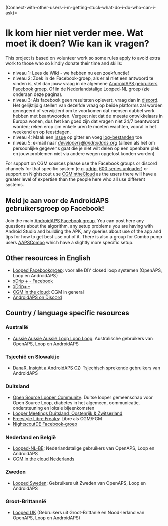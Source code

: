 (Connect-with-other-users-i-m-getting-stuck-what-do-i-do-who-can-i-ask)=

# Ik kom hier niet verder mee. Wat moet ik doen? Wie kan ik vragen?

This project is based on volunteer work so some rules apply to avoid extra work to those who so kindly donate their time and skills:

* niveau 1: Lees de Wiki - we hebben nu een zoekfunctie!
* niveau 2: Zoek in de Facebook-groep, als er al niet een antwoord te vinden is, stel dan jouw vraag in de algemene [AndroidAPS gebruikers Facebook groep](https://www.facebook.com/groups/1900195340201874/). Of in de Nederlandstalige Looped-NL groep (zie onderaan deze pagina).
* niveau 3: Als facebook geen resultaten oplevert, vraag dan in [discord](https://discord.gg/4fQUWHZ4Mw). Het gelijktijdig stellen van dezelfde vraag op beide platforms zal worden genegeerd of verwijderd om te voorkomen dat mensen dubbel werk hebben met beantwoorden. Vergeet niet dat de meeste ontwikkelaars in Europa wonen, dus het kan goed zijn dat vragen niet 24/7 beantwoord worden; reken erop om enkele uren te moeten wachten, vooral in het weekend en op feestdagen.
* niveau 4: Maak een [issue](https://github.com/nightscout/AndroidAPS/issues) op gitter en voeg [log-bestanden](../Usage/Accessing-logfiles.md) toe
* niveau 5: e-mail naar *developers@androidaps.org* (alleen als het om persoonlijke gegevens gaat die je niet wilt delen op een openbare plek en jouw problemen niet via andere wegen opgelost konden worden)

For support on CGM sources please use the Facebook groups or discord channels for that specific system (e.g. [xdrip](https://www.facebook.com/groups/xDripG5/), [600 series uploader](https://www.facebook.com/groups/NightscoutForMedtronic/)) or support on Nightscout use [CGMintheCloud](https://www.facebook.com/groups/cgminthecloud/) as the users there will have a greater level of expertise than the people here who all use different systems.

## Meld je aan voor de AndroidAPS gebruikersgroep op Facebook!

Join the main [AndroidAPS Facebook group](https://www.facebook.com/groups/1900195340201874/). You can post here any questions about the algorithm, any setup problems you are having with Android Studio and building the APK, any queries about use of the app and tips for how to get best use out of it. There is also a group for Combo pump users [AAPSCombo](https://www.facebook.com/groups/127507891261169/) which have a slightly more specific setup.

## Other resources in English

* [Looped Facebookgroep](https://www.facebook.com/groups/TheLoopedGroup): voor alle DIY closed loop systemen (OpenAPS, Loop en AndroidAPS)
* [xDrip + - Facebook](https://www.facebook.com/groups/xDripG5/)
* [xDrip+ - ](https://xdrip.readthedocs.io/en/latest/)
* [CGM in the cloud](https://www.facebook.com/groups/cgminthecloud/): CGM in general
* [AndroidAPS on Discord](https://discord.gg/4fQUWHZ4Mw)

## Country / language specific resources

### Australië

* [Aussie Aussie Aussie Loop Loop Loop](https://www.facebook.com/groups/AussieLooping/): Australische gebruikers van OpenAPS, Loop en AndroidAPS

### Tsjechië en Slowakije

* [DanaR, Insight a AndroidAPS CZ](https://www.facebook.com/groups/AndroidAPSCZ/): Tsjechisch sprekende gebruikers van AndroidAPS

### Duitsland

* [Open Source Looper Community](https://de.loopercommunity.org/): Duitse looper gemeenschap voor Open Source Loop, diabetes in het algemeen, communicatie, ondersteuning en lokale bijeenkomsten
* [Looper Meetings Duitsland, Oostenrijk & Zwitserland](https://de.loopercommunity.org/c/veranstaltungen/l/calendar)
* [Freestyle Libre Freaks](https://www.facebook.com/groups/FreestyleLibreFreaks/): Libre als CGM/FGM
* [NightscoutDE Facebook-groep](https://www.facebook.com/groups/nightscoutDE/)

### Nederland en België

* [Looped-NL-BE](https://www.facebook.com/groups/117102135652893): Nederlandstalige gebruikers van OpenAPS, Loop en AndroidAPS
* [CGM in the cloud Nederlands](https://www.facebook.com/groups/1764754560436596)

### Zweden

* [Looped Sweden](https://www.facebook.com/groups/661514380864081/): Gebruikers uit Zweden van OpenAPS, Loop en AndroidAPS

### Groot-Brittannië

* [Looped UK](https://www.facebook.com/groups/LoopedUK/) (Gebruikers uit Groot-Brittanië en Nood-Ierland van OpenAPS, Loop en AndroidAPS)